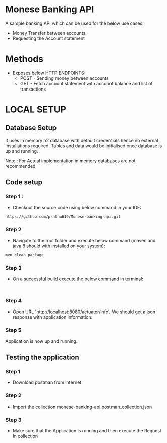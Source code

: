 # Monese Banking API

A sample banking API which can be used for the below use cases:

* Money Transfer between accounts.
* Requesting the Account statement

# Methods

* Exposes below HTTP ENDPOINTS:
  - POST - Sending money between accounts
  - GET - Fetch account statement with account balance and list of transactions

# LOCAL SETUP

## Database Setup

It uses in memory h2 database with default credentials hence no external installations required.
Tables and data would be initialised once database is up and running.

Note : For Actual implementation in memory databases are not recommended 

## Code setup

### Step 1 :

* Checkout the source code using below command in your IDE:
```
https://github.com/prathu619/Monese-banking-api.git
```

### Step 2
* Navigate to the root folder and execute below command (maven and java 8 should with installed on your system):

```
mvn clean package
```

### Step 3

* On a successful build execute the below command in terminal:
```


```

### Step 4

* Open URL 'http://localhost:8080/actuator/info'. We should get a json response with application information.

### Step 5

Application is now up and running.

## Testing the application

### Step 1

* Download postman from internet

### Step 2

* Import the collection monese-banking-api.postman_collection.json

### Step 3

* Make sure that the Application is running and then execute the Request in collection
